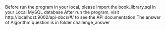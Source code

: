 Before run the program in your local, please import the book_library.sql in your Local MySQL database
After run the program, visit http://localhost:9002/api-docs/#/ to see the API documentation
The answer of Algorithm question is in folder challenge_answer
